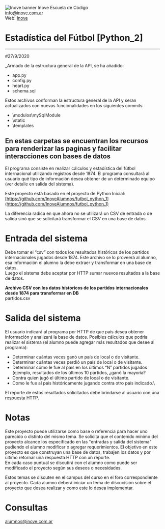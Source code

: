 ![Inove banner](/inove.jpg)
Inove Escuela de Código\
info@inove.com.ar\
Web: [Inove](http://inove.com.ar)

# Estadística del Fútbol [Python_2]

----------------------------------------------------------------------------------------------------------------
#27/9/2020

_Armado de la estructura general de la API, se ha añadido:
- app.py
- config.py
- heart.py
- schema.sql

Estos archivos conforman la estructura general de la API y seran actualizados
con nuevas funcionalidades en los siguientes commits	

- \modulos\mySqlModule
- \static
- \templates

En estas carpetas se encuentran los recursos para renderizar las paginas y facilitar interacciones con bases de datos
----------------------------------------------------------------------------------------------------------------




El programa consiste en realizar cálculos y estadística del fútbol internacional utilizando registros desde 1874. El programa consultará al usuario qué tipo de información desea obtener de un determinado equipo (ver detalle en salida del sistema).

Este proyecto está basado en el proyecto de Python Inicial:\
[https://github.com/InoveAlumnos/futbol_python_1](https://github.com/InoveAlumnos/futbol_python_1)

La diferencia radica en que ahora no se utilizará un CSV de entrada o de salida sinó que se solicitará transformar el CSV en una base de datos.

# Entrada del sistema
Debe tomar el “csv” con todos los resultados históricos de los partidos internacionales jugados desde 1874. Este archivo se lo proveerá al alumno, esa información el alumno la debe extraer y transformar en una base de datos.\
Luego el sistema debe aceptar por HTTP sumar nuevos resultados a la base de datos.

__Archivo CSV con los datos hístoricos de los partidos internacionales desde 1874 para transformar en DB__\
partidos.csv

# Salida del sistema
El usuario indicará al programa por HTTP de que país desea obtener información y analizará la base de datos. Posibles cálculos que podría realizar el sistema (el alumno puede agregar más resultados que desee al programa):
- Determinar cuántas veces ganó un país de local o de visitante.
- Determinar cuántas veces perdió un país de local o de visitante.
- Determinar cómo le fue al país en los últimos “N” partidos jugados (ejemplo, resultados de los últimos 10 partidos, ¿ganó la mayoría?
- Contra quien jugó el último partido de local o de visitante.
- Como le fue al país históricamente jugando contra otro país indicado.\

El reporte de estos resultados solicitados debe brindarse al usuario con una respuesta HTTP.

# Notas
Este proyecto puede utilizarse como base o referencia para hacer uno parecido o distinto del mismo tema. Se solicita que el contenído mínimo del proyecto alcance los especificado en las "entradas y salida del sistema" pudiendo el alumno modificar o agregar requerimientos. El objetivo en este proyecto es que construyan una base de datos, trabajen los datos y por último retornar una respuesta HTTP con un reporte.\
En cada caso puntual se discutirá con el alumno como puede ser modificado el proyecto según sus deseos o necesidades.

Estos temas se discuten en el campus del curso en el foro correspondiente al proyecto. Cada alumno deberá iniciar un tema de discucisión sobre el proyecto que desea realizar y como este lo desea implementar.

# Consultas
alumnos@inove.com.ar



